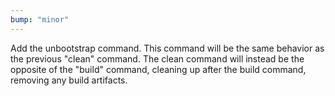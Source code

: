 ```yaml
---
bump: "minor"
---
```


Add the unbootstrap command. This command will be the same behavior as the
previous "clean" command. The clean command will instead be the opposite of the
"build" command, cleaning up after the build command, removing any build
artifacts.
